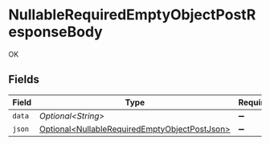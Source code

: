# NullableRequiredEmptyObjectPostResponseBody

OK


## Fields

| Field                                                                                                            | Type                                                                                                             | Required                                                                                                         | Description                                                                                                      |
| ---------------------------------------------------------------------------------------------------------------- | ---------------------------------------------------------------------------------------------------------------- | ---------------------------------------------------------------------------------------------------------------- | ---------------------------------------------------------------------------------------------------------------- |
| `data`                                                                                                           | *Optional\<String>*                                                                                              | :heavy_minus_sign:                                                                                               | N/A                                                                                                              |
| `json`                                                                                                           | [Optional\<NullableRequiredEmptyObjectPostJson>](../../models/operations/NullableRequiredEmptyObjectPostJson.md) | :heavy_minus_sign:                                                                                               | N/A                                                                                                              |